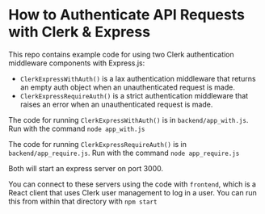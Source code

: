 # How to Authenticate API Requests with Clerk & Express

This repo contains example code for using two Clerk authentication middleware components with Express.js:
- `ClerkExpressWithAuth()` is a lax authentication middleware that returns an empty auth object when an unauthenticated request is made.
- `ClerkExpressRequireAuth()` is a strict authentication middleware that raises an error when an unauthenticated request is made.

The code for running `ClerkExpressWithAuth()` is in `backend/app_with.js`. Run with the command `node app_with.js`

The code for running `ClerkExpressRequireAuth()` is in `backend/app_require.js`.  Run with the command `node app_require.js`

Both will start an express server on port 3000.

You can connect to these servers using the code with `frontend`, which is a React client that uses Clerk user management to log in a user. You can run this from within that directory with `npm start`
 
